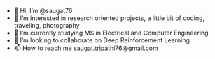 - 👋 Hi, I’m @saugat76
- 👀 I’m interested in research oriented projects, a little bit of coding, traveling, photography
- 🌱 I’m currently studying MS in Electrical and Computer Engineering
- 💞️ I’m looking to collaborate on Deep Reinforcement Learning
- 📫 How to reach me saugat.tripathi76@gmail.com

<!---
saugat76/saugat76 is a ✨ special ✨ repository because its `README.md` (this file) appears on your GitHub profile.
You can click the Preview link to take a look at your changes.
--->
